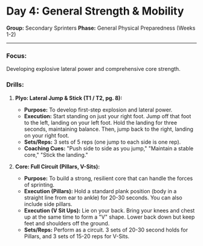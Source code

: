 # Day 4: General Strength & Mobility

**Group:** Secondary Sprinters
**Phase:** General Physical Preparedness (Weeks 1-2)

---

### Focus:
Developing explosive lateral power and comprehensive core strength.

### Drills:

1.  **Plyo: Lateral Jump & Stick (T1 / T2, pg. 8):**
    *   **Purpose:** To develop first-step explosion and lateral power.
    *   **Execution:** Start standing on just your right foot. Jump off that foot to the left, landing on your left foot. Hold the landing for three seconds, maintaining balance. Then, jump back to the right, landing on your right foot.
    *   **Sets/Reps:** 3 sets of 5 reps (one jump to each side is one rep).
    *   **Coaching Cues:** "Push side to side as you jump," "Maintain a stable core," "Stick the landing."

2.  **Core: Full Circuit (Pillars, V-Sits):**
    *   **Purpose:** To build a strong, resilient core that can handle the forces of sprinting.
    *   **Execution (Pillars):** Hold a standard plank position (body in a straight line from ear to ankle) for 20-30 seconds. You can also include side pillars.
    *   **Execution (V Sit Ups):** Lie on your back. Bring your knees and chest up at the same time to form a "V" shape. Lower back down but keep feet and shoulders off the ground.
    *   **Sets/Reps:** Perform as a circuit. 3 sets of 20-30 second holds for Pillars, and 3 sets of 15-20 reps for V-Sits.
